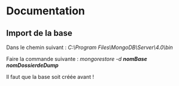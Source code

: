 # Documentation

## Import de la base

Dans le chemin suivant : *C:\Program Files\MongoDB\Server\4.0\bin*

Faire la commande suivante : *mongorestore -d **nomBase** **nomDossierdeDump***

Il faut que la base soit créée avant !
